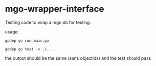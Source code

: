 # mgo-wrapper-interface
Testing code to wrap a mgo db for testing.


usage:

`godep go run main.go`

`godep go test -v ./...`

the output should be the same (sans objectIds) and the test should pass
